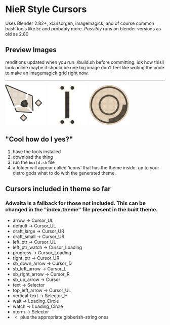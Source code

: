 # NieR Style Cursors
Uses Blender 2.82+, xcursorgen, imagemagick, and of course common bash tools like `bc` and probably more.
*Possibly* runs on blender versions as old as 2.80
## Preview Images
renditions updated when you run ./build.sh before committing.
idk how thisll look online maybe it should be one big image don't feel like writing the code to make an imagemagick grid right now.

---
![Cursor_UL](./previews/Cursor_UL.png)
![Selector](./previews/Selector.png)
![Loading_Circle](./previews/Loading_Circle.gif)

## "Cool how do I yes?"

1. have the tools installed
2. download the thing
3. run the `build.sh` file
4. a folder will appear called 'icons' that has the theme inside. up to your distro gods what to do with the generated theme.

## Cursors included in theme so far
### Adwaita is a fallback for those not included. This can be changed in the "index.theme" file present in the built theme.
- arrow -> Cursor_UL
- default -> Cursor_UL
- draft_large -> Cursor_UR
- draft_small -> Cursor_UR
- left_ptr -> Cursor_UL
- left_ptr_watch -> Cursor_Loading
- progress -> Cursor_Loading
- right_ptr -> Cursor_UR
- sb_down_arrow -> Cursor_D
- sb_left_arrow -> Cursor_L
- sb_right_arrow -> Cursor_R
- sb_up_arrow -> Cursor
- text -> Selector
- top_left_arrow -> Cursor_UL
- vertical-text -> Selector_H
- wait -> Loading_Circle
- watch -> Loading_Circle
- xterm -> Selector
- - plus the appropriate gibberish-string ones
